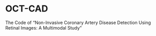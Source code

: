 # OCT-CAD
The Code of “Non-Invasive Coronary Artery Disease Detection Using Retinal Images: A Multimodal Study”
